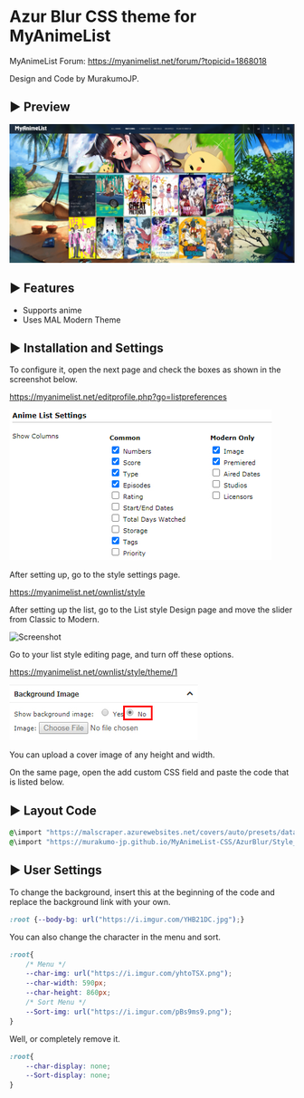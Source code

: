 # Azur Blur CSS theme for MyAnimeList

MyAnimeList Forum: https://myanimelist.net/forum/?topicid=1868018

Design and Code by MurakumoJP.

## ► Preview
![Screenshot](AzurBlur.jpg?raw=true)

## ► Features

* Supports anime
* Uses MAL Modern Theme

## ► Installation and Settings

To configure it, open the next page and check the boxes as shown in the screenshot below.

https://myanimelist.net/editprofile.php?go=listpreferences

![Screenshot](Settings/AnimeListSettings.jpg?raw=true)

After setting up, go to the style settings page.

https://myanimelist.net/ownlist/style

After setting up the list, go to the List style Design page and move the slider from Classic to Modern.

![Screenshot](../Eorzea_Collection/preview/ListSettings/StyleEdit.png?raw=true)

Go to your list style editing page, and turn off these options.

https://myanimelist.net/ownlist/style/theme/1

![Screenshot](Settings/BgOff.jpg?raw=true)

You can upload a cover image of any height and width.

On the same page, open the add custom CSS field and paste the code that is listed below.

## ► Layout Code

```css
@\import "https://malscraper.azurewebsites.net/covers/auto/presets/dataimagelinkafter";
@\import "https://murakumo-jp.github.io/MyAnimeList-CSS/AzurBlur/Style_min.css";
```

## ► User Settings

To change the background, insert this at the beginning of the code and replace the background link with your own.

```css
:root {--body-bg: url("https://i.imgur.com/YHB21DC.jpg");}
```

You can also change the character in the menu and sort.

```css
:root{
	/* Menu */
	--char-img: url("https://i.imgur.com/yhtoTSX.png");
	--char-width: 590px;
	--char-height: 860px;
	/* Sort Menu */
	--Sort-img: url("https://i.imgur.com/pBs9ms9.png");
}
```

Well, or completely remove it.

```css
:root{
	--char-display: none;
	--Sort-display: none;
}
```
